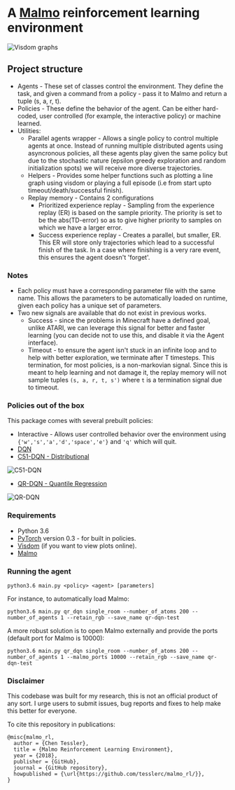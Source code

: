 # A [Malmo](https://github.com/Microsoft/malmo) reinforcement learning environment

![Visdom graphs](https://i.imgur.com/85mSFlY.png)

## Project structure
* Agents - These set of classes control the environment. They define the task, and given a command from a policy - pass it to Malmo and return a tuple (s, a, r, t).
* Policies - These define the behavior of the agent. Can be either hard-coded, user controlled (for example, the interactive policy) or machine learned.
* Utilities:
  * Parallel agents wrapper - Allows a single policy to control multiple agents at once. Instead of running multiple distributed agents using asyncronous policies, all these agents play given the same policy but due to the stochastic nature (epsilon greedy exploration and random initialization spots) we will receive more diverse trajectories.
  * Helpers - Provides some helper functions such as plotting a line graph using visdom or playing a full episode (i.e from start upto timeout/death/successful finish).
  * Replay memory - Contains 2 configurations
    * Prioritized experience replay - Sampling from the experience replay (ER) is based on the sample priority. The priority is set to be the abs(TD-error) so as to give higher priority to samples on which we have a larger error.
    * Success experience replay - Creates a parallel, but smaller, ER. This ER will store only trajectories which lead to a successful finish of the task. In a case where finishing is a very rare event, this ensures the agent doesn't 'forget'.

### Notes
* Each policy must have a corresponding parameter file with the same name. This allows the parameters to be automatically loaded on runtime, given each policy has a unique set of parameters.
* Two new signals are available that do not exist in previous works.
  * Success - since the problems in Minecraft have a defined goal, unlike ATARI, we can leverage this signal for better and faster learning (you can decide not to use this, and disable it via the Agent interface).
  * Timeout - to ensure the agent isn't stuck in an infinite loop and to help with better exploration, we terminate after T timesteps. This termination, for most policies, is a non-markovian signal. Since this is meant to help learning and not damage it, the replay memory will not sample tuples `(s, a, r, t, s')` where `t` is a termination signal due to timeout.

### Policies out of the box
This package comes with several prebuilt policies:
* Interactive - Allows user controlled behavior over the environment using `{'w','s','a','d','space','e'}` and `'q'` which will quit.
* [DQN](https://storage.googleapis.com/deepmind-media/dqn/DQNNaturePaper.pdf)
* [C51-DQN - Distributional](https://arxiv.org/abs/1707.06887)

![C51-DQN](https://i.imgur.com/UHZWnOl.png "Probability distribution function.")
* [QR-DQN - Quantile Regression](https://arxiv.org/abs/1710.10044)

![QR-DQN](https://i.imgur.com/spMScJs.png "Cumulative distribution function.")

### Requirements
* Python 3.6
* [PyTorch](http://pytorch.org/) version 0.3 - for built in policies.
* [Visdom](https://github.com/facebookresearch/visdom) (if you want to view plots online).
* [Malmo](https://github.com/Microsoft/malmo)

### Running the agent
```
python3.6 main.py <policy> <agent> [parameters]
```

For instance, to automatically load Malmo:
```
python3.6 main.py qr_dqn single_room --number_of_atoms 200 --number_of_agents 1 --retain_rgb --save_name qr-dqn-test
```

A more robust solution is to open Malmo externally and provide the ports (default port for Malmo is 10000):
```
python3.6 main.py qr_dqn single_room --number_of_atoms 200 --number_of_agents 1 --malmo_ports 10000 --retain_rgb --save_name qr-dqn-test
```

### Disclaimer
This codebase was built for my research, this is not an official product of any sort.
I urge users to submit issues, bug reports and fixes to help make this better for everyone.

To cite this repository in publications:
```
@misc{malmo_rl,
  author = {Chen Tessler},
  title = {Malmo Reinforcement Learning Environment},
  year = {2018},
  publisher = {GitHub},
  journal = {GitHub repository},
  howpublished = {\url{https://github.com/tesslerc/malmo_rl/}},
}
```
